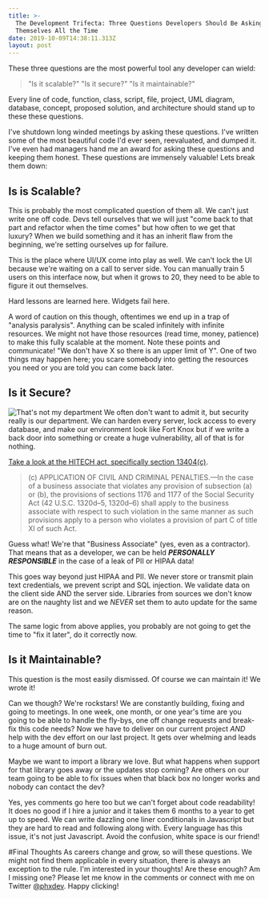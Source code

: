 ```yaml
---
title: >-
  The Development Trifecta: Three Questions Developers Should Be Asking
  Themselves All the Time
date: 2019-10-09T14:38:11.313Z
layout: post
---
```

These three questions are the most powerful tool any developer can wield: 

> "Is it scalable?"
> "Is it secure?"
> "Is it maintainable?"

Every line of code, function, class, script, file, project, UML diagram, database, concept, proposed solution, and architecture should stand up to these these questions.

I've shutdown long winded meetings by asking these questions. I've written some of the most beautiful code I'd ever seen, reevaluated, and dumped it. I've even had managers hand me an award for asking these questions and keeping them honest. These questions are immensely valuable! Lets break them down:

## Is is Scalable?


This is probably the most complicated question of them all. We can't just write one off code. Devs tell ourselves that we will just "come back to that part and refactor when the time comes" but how often to we get that luxury? When we build something and it has an inherit flaw from the beginning, we're setting ourselves up for failure.

This is the place where UI/UX come into play as well. We can't lock the UI because we're waiting on a call to server side. You can manually train 5 users on this interface now, but when it grows to 20, they need to be able to figure it out themselves.

Hard lessons are learned here. Widgets fail here.

A word of caution on this though, oftentimes we end up in a trap of "analysis paralysis". Anything can be scaled infinitely with infinite resources. We might not have those resources (read time, money, patience) to make this fully scalable at the moment. Note these points and communicate! "We don't have X so there is an upper limit of Y". One of two things may happen here; you scare somebody into getting the resources you need or you are told you can come back later.

## Is it Secure?


![That's not my department](https://media3.giphy.com/media/kqQwLMXzBmmQg/source.gif)
We often don't want to admit it, but security really is our department. We can harden every server, lock access to every database, and make our environment look like Fort Knox but if we write a back door into something or create a huge vulnerability, all of that is for nothing. 

[Take a look at the HITECH act, specifically section 13404(c)](https://www.hhs.gov/sites/default/files/ocr/privacy/hipaa/understanding/coveredentities/hitechact.pdf).

> (c) APPLICATION OF CIVIL AND CRIMINAL PENALTIES.—In the
> case of a business associate that violates any provision of subsection
> (a) or (b), the provisions of sections 1176 and 1177 of the Social
> Security Act (42 U.S.C. 1320d–5, 1320d–6) shall apply to the business associate with respect to such violation in the same manner
> as such provisions apply to a person who violates a provision
> of part C of title XI of such Act. 

Guess what! We're that "Business Associate" (yes, even as a contractor). That means that as a developer, we can be held **_PERSONALLY RESPONSIBLE_** in the case of a leak of PII or HIPAA data!

This goes way beyond just HIPAA and PII. We never store or transmit plain text credentials, we prevent script and SQL injection. We validate data on the client side AND the server side. Libraries from sources we don't know are on the naughty list and we _NEVER_ set them to auto update for the same reason.

The same logic from above applies, you probably are not going to get the time to "fix it later", do it correctly now.

## Is it Maintainable?


This question is the most easily dismissed. Of course we can maintain it! We wrote it! 

Can we though? We're rockstars! We are constantly building, fixing and going to meetings. In one week, one month, or one year's time are you going to be able to handle the fly-bys, one off change requests and break-fix this code needs? Now we have to deliver on our current project _AND_ help with the dev effort on our last project. It gets over whelming and leads to a huge amount of burn out.

Maybe we want to import a library we love. But what happens when support for that library goes away or the updates stop coming? Are others on our team going to be able to fix issues when that black box no longer works and nobody can contact the dev?

Yes, yes comments go here too but we can't forget about code readability! It does  no good if I hire a junior and it takes them 6 months to a year to get up to speed. We can write dazzling one liner conditionals in Javascript but they are hard to read and following along with. Every language has this issue, it's not just Javascript. Avoid the confusion, white space is our friend!

\#Final Thoughts
As careers change and grow, so will these questions. We might not find them applicable in every situation, there is always an exception to the rule. I'm interested in your thoughts! Are these enough? Am I missing one? Please let me know in the comments or connect with me on Twitter [@phxdev](https://twitter.com/phxdev). Happy clicking!
